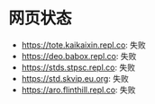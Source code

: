 # 网页状态
- https://tote.kaikaixin.repl.co: 失败
- https://deo.babox.repl.co: 失败
- https://stds.stpsc.repl.co: 失败
- https://std.skvip.eu.org: 失败
- https://aro.flinthill.repl.co: 失败
